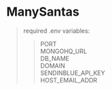 # ManySantas


>required .env variables:
 >>PORT\
 >>MONGOHQ_URL\
 >>DB_NAME\
 >>DOMAIN\
 >>SENDINBLUE_API_KEY\
 >>HOST_EMAIL_ADDR

